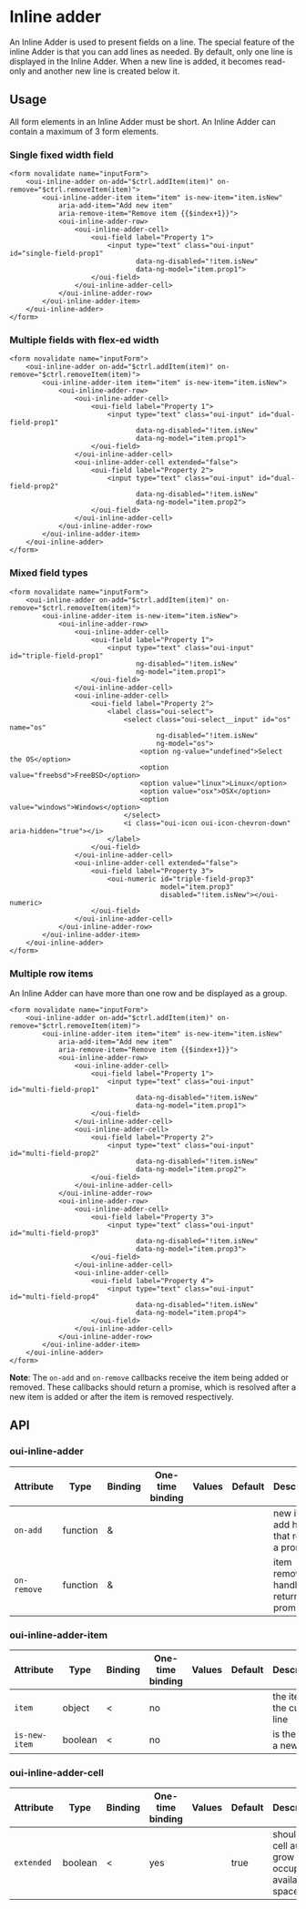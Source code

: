# Inline adder

<component-status cx-design="complete" ux="complete"></component-status>

An Inline Adder is used to present fields on a line. The special feature of the inline Adder is that you can add lines as needed. By default, only one line is displayed in the Inline Adder. When a new line is added, it becomes read-only and another new line is created below it.

## Usage

All form elements in an Inline Adder must be short. An Inline Adder can contain a maximum of 3 form elements.

### Single fixed width field

```html:preview
<form novalidate name="inputForm">
    <oui-inline-adder on-add="$ctrl.addItem(item)" on-remove="$ctrl.removeItem(item)">
        <oui-inline-adder-item item="item" is-new-item="item.isNew"
            aria-add-item="Add new item"
            aria-remove-item="Remove item {{$index+1}}">
            <oui-inline-adder-row>
                <oui-inline-adder-cell>
                    <oui-field label="Property 1">
                        <input type="text" class="oui-input" id="single-field-prop1"
                               data-ng-disabled="!item.isNew"
                               data-ng-model="item.prop1">
                    </oui-field>
                </oui-inline-adder-cell>
            </oui-inline-adder-row>
        </oui-inline-adder-item>
    </oui-inline-adder>
</form>
```

### Multiple fields with flex-ed width

```html:preview
<form novalidate name="inputForm">
    <oui-inline-adder on-add="$ctrl.addItem(item)" on-remove="$ctrl.removeItem(item)">
        <oui-inline-adder-item item="item" is-new-item="item.isNew">
            <oui-inline-adder-row>
                <oui-inline-adder-cell>
                    <oui-field label="Property 1">
                        <input type="text" class="oui-input" id="dual-field-prop1"
                               data-ng-disabled="!item.isNew"
                               data-ng-model="item.prop1">
                    </oui-field>
                </oui-inline-adder-cell>
                <oui-inline-adder-cell extended="false">
                    <oui-field label="Property 2">
                        <input type="text" class="oui-input" id="dual-field-prop2"
                               data-ng-disabled="!item.isNew"
                               data-ng-model="item.prop2">
                    </oui-field>
                </oui-inline-adder-cell>
            </oui-inline-adder-row>
        </oui-inline-adder-item>
    </oui-inline-adder>
</form>
```

### Mixed field types

```html:preview
<form novalidate name="inputForm">
    <oui-inline-adder on-add="$ctrl.addItem(item)" on-remove="$ctrl.removeItem(item)">
        <oui-inline-adder-item is-new-item="item.isNew">
            <oui-inline-adder-row>
                <oui-inline-adder-cell>
                    <oui-field label="Property 1">
                        <input type="text" class="oui-input" id="triple-field-prop1"
                               ng-disabled="!item.isNew"
                               ng-model="item.prop1">
                    </oui-field>
                </oui-inline-adder-cell>
                <oui-inline-adder-cell>
                    <oui-field label="Property 2">
                        <label class="oui-select">
                            <select class="oui-select__input" id="os" name="os"
                                    ng-disabled="!item.isNew"
                                    ng-model="os">
                                <option ng-value="undefined">Select the OS</option>
                                <option value="freebsd">FreeBSD</option>
                                <option value="linux">Linux</option>
                                <option value="osx">OSX</option>
                                <option value="windows">Windows</option>
                            </select>
                            <i class="oui-icon oui-icon-chevron-down" aria-hidden="true"></i>
                        </label>
                    </oui-field>
                </oui-inline-adder-cell>
                <oui-inline-adder-cell extended="false">
                    <oui-field label="Property 3">
                        <oui-numeric id="triple-field-prop3"
                                     model="item.prop3"
                                     disabled="!item.isNew"></oui-numeric>
                    </oui-field>
                </oui-inline-adder-cell>
            </oui-inline-adder-row>
        </oui-inline-adder-item>
    </oui-inline-adder>
</form>
```

### Multiple row items

An Inline Adder can have more than one row and be displayed as a group.

```html:preview
<form novalidate name="inputForm">
    <oui-inline-adder on-add="$ctrl.addItem(item)" on-remove="$ctrl.removeItem(item)">
        <oui-inline-adder-item item="item" is-new-item="item.isNew"
            aria-add-item="Add new item"
            aria-remove-item="Remove item {{$index+1}}">
            <oui-inline-adder-row>
                <oui-inline-adder-cell>
                    <oui-field label="Property 1">
                        <input type="text" class="oui-input" id="multi-field-prop1"
                               data-ng-disabled="!item.isNew"
                               data-ng-model="item.prop1">
                    </oui-field>
                </oui-inline-adder-cell>
                <oui-inline-adder-cell>
                    <oui-field label="Property 2">
                        <input type="text" class="oui-input" id="multi-field-prop2"
                               data-ng-disabled="!item.isNew"
                               data-ng-model="item.prop2">
                    </oui-field>
                </oui-inline-adder-cell>
            </oui-inline-adder-row>
            <oui-inline-adder-row>
                <oui-inline-adder-cell>
                    <oui-field label="Property 3">
                        <input type="text" class="oui-input" id="multi-field-prop3"
                               data-ng-disabled="!item.isNew"
                               data-ng-model="item.prop3">
                    </oui-field>
                </oui-inline-adder-cell>
                <oui-inline-adder-cell>
                    <oui-field label="Property 4">
                        <input type="text" class="oui-input" id="multi-field-prop4"
                               data-ng-disabled="!item.isNew"
                               data-ng-model="item.prop4">
                    </oui-field>
                </oui-inline-adder-cell>
            </oui-inline-adder-row>
        </oui-inline-adder-item>
    </oui-inline-adder>
</form>
```

**Note**: The `on-add` and `on-remove` callbacks receive the item being added or removed. These callbacks should return a promise, which is resolved after a new item is added or after the item is removed respectively.

## API

### oui-inline-adder

| Attribute         | Type            | Binding | One-time binding | Values                    | Default             | Description                                 |
| ----              | ----            | ----    | ----             | ----                      | ----                | ----                                        |
| `on-add`          | function        | &       |                  |                           |                     | new item add handler that returns a promise |
| `on-remove`       | function        | &       |                  |                           |                     | item remove handler that returns a promise  |

### oui-inline-adder-item

| Attribute         | Type            | Binding | One-time binding | Values                    | Default             | Description                        |
| ----              | ----            | ----    | ----             | ----                      | ----                | ----                               |
| `item`            | object          | <       | no               |                           |                     | the item for the current line      |
| `is-new-item`     | boolean         | <       | no               |                           |                     | is the item a new one              |

### oui-inline-adder-cell

| Attribute         | Type            | Binding | One-time binding | Values                    | Default             | Description                                         |
| ----              | ----            | ----    | ----             | ----                      | ----                | ----                                                |
| `extended`        | boolean         | <       | yes              |                           | true                | should the cell auto-grow to occupy available space |
